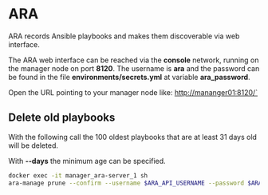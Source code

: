 # ARA

ARA records Ansible playbooks and makes them discoverable via web interface.

The ARA web interface can be reached via the **console** network, running on the manager node on port **8120**. The username
is **ara** and the password can be found in the file **environments/secrets.yml** at variable **ara_password**.

Open the URL pointing to your manager node like: <http://mananger01:8120/`>

## Delete old playbooks

With the following call the 100 oldest playbooks that are at least 31 days old will be deleted.

With **--days** the minimum age can be specified.

```sh
docker exec -it manager_ara-server_1 sh
ara-manage prune --confirm --username $ARA_API_USERNAME --password $ARA_API_PASSWORD
```
